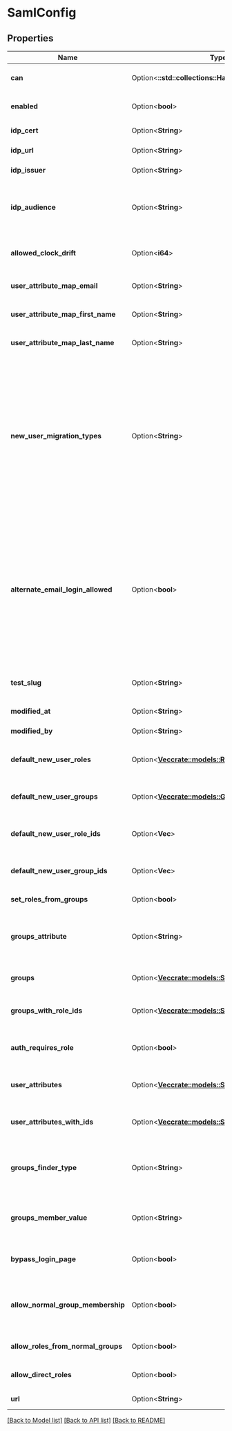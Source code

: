 # SamlConfig

## Properties

Name | Type | Description | Notes
------------ | ------------- | ------------- | -------------
**can** | Option<**::std::collections::HashMap<String, bool>**> | Operations the current user is able to perform on this object | [optional][readonly]
**enabled** | Option<**bool**> | Enable/Disable Saml authentication for the server | [optional]
**idp_cert** | Option<**String**> | Identity Provider Certificate (provided by IdP) | [optional]
**idp_url** | Option<**String**> | Identity Provider Url (provided by IdP) | [optional]
**idp_issuer** | Option<**String**> | Identity Provider Issuer (provided by IdP) | [optional]
**idp_audience** | Option<**String**> | Identity Provider Audience (set in IdP config). Optional in Looker. Set this only if you want Looker to validate the audience value returned by the IdP. | [optional]
**allowed_clock_drift** | Option<**i64**> | Count of seconds of clock drift to allow when validating timestamps of assertions. | [optional]
**user_attribute_map_email** | Option<**String**> | Name of user record attributes used to indicate email address field | [optional]
**user_attribute_map_first_name** | Option<**String**> | Name of user record attributes used to indicate first name | [optional]
**user_attribute_map_last_name** | Option<**String**> | Name of user record attributes used to indicate last name | [optional]
**new_user_migration_types** | Option<**String**> | Merge first-time saml login to existing user account by email addresses. When a user logs in for the first time via saml this option will connect this user into their existing account by finding the account with a matching email address by testing the given types of credentials for existing users. Otherwise a new user account will be created for the user. This list (if provided) must be a comma separated list of string like 'email,ldap,google' | [optional]
**alternate_email_login_allowed** | Option<**bool**> | Allow alternate email-based login via '/login/email' for admins and for specified users with the 'login_special_email' permission. This option is useful as a fallback during ldap setup, if ldap config problems occur later, or if you need to support some users who are not in your ldap directory. Looker email/password logins are always disabled for regular users when ldap is enabled. | [optional]
**test_slug** | Option<**String**> | Slug to identify configurations that are created in order to run a Saml config test | [optional][readonly]
**modified_at** | Option<**String**> | When this config was last modified | [optional][readonly]
**modified_by** | Option<**String**> | User id of user who last modified this config | [optional][readonly]
**default_new_user_roles** | Option<[**Vec<crate::models::Role>**](Role.md)> | (Read-only) Roles that will be applied to new users the first time they login via Saml | [optional][readonly]
**default_new_user_groups** | Option<[**Vec<crate::models::Group>**](Group.md)> | (Read-only) Groups that will be applied to new users the first time they login via Saml | [optional][readonly]
**default_new_user_role_ids** | Option<**Vec<i64>**> | (Write-Only) Array of ids of roles that will be applied to new users the first time they login via Saml | [optional]
**default_new_user_group_ids** | Option<**Vec<i64>**> | (Write-Only) Array of ids of groups that will be applied to new users the first time they login via Saml | [optional]
**set_roles_from_groups** | Option<**bool**> | Set user roles in Looker based on groups from Saml | [optional]
**groups_attribute** | Option<**String**> | Name of user record attributes used to indicate groups. Used when 'groups_finder_type' is set to 'grouped_attribute_values' | [optional]
**groups** | Option<[**Vec<crate::models::SamlGroupRead>**](SamlGroupRead.md)> | (Read-only) Array of mappings between Saml Groups and Looker Roles | [optional][readonly]
**groups_with_role_ids** | Option<[**Vec<crate::models::SamlGroupWrite>**](SamlGroupWrite.md)> | (Read/Write) Array of mappings between Saml Groups and arrays of Looker Role ids | [optional]
**auth_requires_role** | Option<**bool**> | Users will not be allowed to login at all unless a role for them is found in Saml if set to true | [optional]
**user_attributes** | Option<[**Vec<crate::models::SamlUserAttributeRead>**](SamlUserAttributeRead.md)> | (Read-only) Array of mappings between Saml User Attributes and Looker User Attributes | [optional][readonly]
**user_attributes_with_ids** | Option<[**Vec<crate::models::SamlUserAttributeWrite>**](SamlUserAttributeWrite.md)> | (Read/Write) Array of mappings between Saml User Attributes and arrays of Looker User Attribute ids | [optional]
**groups_finder_type** | Option<**String**> | Identifier for a strategy for how Looker will find groups in the SAML response. One of ['grouped_attribute_values', 'individual_attributes'] | [optional]
**groups_member_value** | Option<**String**> | Value for group attribute used to indicate membership. Used when 'groups_finder_type' is set to 'individual_attributes' | [optional]
**bypass_login_page** | Option<**bool**> | Bypass the login page when user authentication is required. Redirect to IdP immediately instead. | [optional]
**allow_normal_group_membership** | Option<**bool**> | Allow SAML auth'd users to be members of non-reflected Looker groups. If 'false', user will be removed from non-reflected groups on login. | [optional]
**allow_roles_from_normal_groups** | Option<**bool**> | SAML auth'd users will inherit roles from non-reflected Looker groups. | [optional]
**allow_direct_roles** | Option<**bool**> | Allows roles to be directly assigned to SAML auth'd users. | [optional]
**url** | Option<**String**> | Link to get this item | [optional][readonly]

[[Back to Model list]](../README.md#documentation-for-models) [[Back to API list]](../README.md#documentation-for-api-endpoints) [[Back to README]](../README.md)



